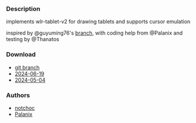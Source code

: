 ### Description
implements wlr-tablet-v2 for drawing tablets and supports cursor emulation

inspired by @guyuming76's [branch](https://codeberg.org/guyuming76/dwl/commits/branch/graphic_tablet), with coding help from @Palanix and testing by @Thanatos

### Download
- [git branch](https://codeberg.org/notchoc/dwl/src/branch/tablet-input)
- [2024-06-19](https://codeberg.org/dwl/dwl-patches/raw/branch/main/patches/tablet-input/tablet-input.patch)
- [2024-05-04](https://codeberg.org/dwl/dwl-patches/raw/commit/748b4bc6a73828f3e74b210862bebcda4c9dfb3c/patches/tablet-input/tablet-input.patch)

### Authors
- [notchoc](https://codeberg.org/notchoc)
- [Palanix](https://codeberg.org/Palanix)
